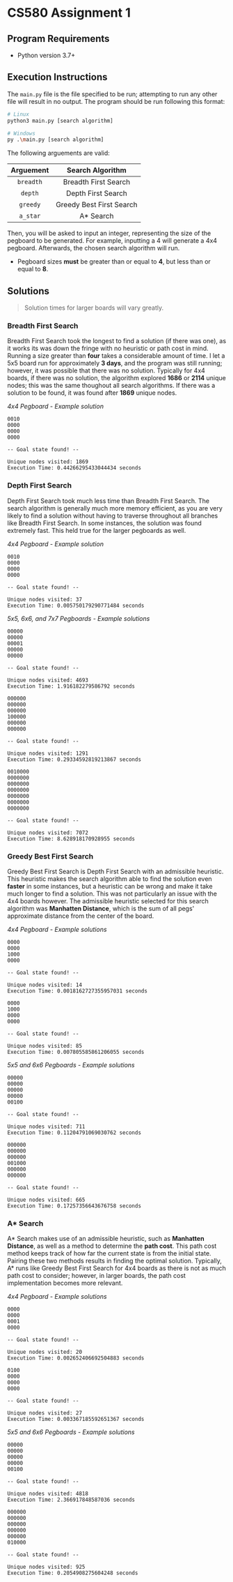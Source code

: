 # CS580 Assignment 1

## Program Requirements

- Python version 3.7+

## Execution Instructions

The `main.py` file is the file specified to be run; attempting to run any other file will result in no output. The program should be run following this format:

```bash
# Linux
python3 main.py [search algorithm]

# Windows
py .\main.py [search algorithm]
```

The following arguements are valid:

| Arguement      | Search Algorithm    
| :------------: | :-----------: 
| `breadth`      | Breadth First Search   
| `depth`        | Depth First Search
| `greedy`       | Greedy Best First Search  
| `a_star`       | A* Search 

Then, you will be asked to input an integer, representing the size of the pegboard to be generated. For example, inputting a 4 will generate a 4x4 pegboard. Afterwards, the chosen search algorithm will run.

- Pegboard sizes **must** be greater than or equal to **4**, but less than or equal to **8**.

## Solutions

> Solution times for larger boards will vary greatly.

### Breadth First Search

Breadth First Search took the longest to find a solution (if there was one), as it works its was down the fringe with no heuristic or path cost in mind. Running a size greater than **four** takes a considerable amount of time. I let a 5x5 board run for approximately **3 days**, and the program was still running; however, it was possible that there was no solution. Typically for 4x4 boards, if there was no solution, the algorithm explored **1686** or **2114** unique nodes; this was the same thoughout all search algorithms. If there was a solution to be found, it was found after **1869** unique nodes.

*4x4 Pegboard - Example solution*

```
0010
0000
0000
0000

-- Goal state found! --
                        
Unique nodes visited: 1869
Execution Time: 0.44266295433044434 seconds
```

### Depth First Search

Depth First Search took much less time than Breadth First Search. The search algorithm is generally much more memory efficient, as you are very likely to find a solution without having to traverse throughout all branches like Breadth First Search. In some instances, the solution was found extremely fast. This held true for the larger pegboards as well.

*4x4 Pegboard - Example solution*

```
0010
0000
0000
0000

-- Goal state found! --
                        
Unique nodes visited: 37
Execution Time: 0.005750179290771484 seconds
```

*5x5, 6x6, and 7x7 Pegboards - Example solutions*

```
00000
00000
00001
00000
00000

-- Goal state found! --
                        
Unique nodes visited: 4693
Execution Time: 1.916182279586792 seconds
```

```
000000
000000
000000
100000
000000
000000

-- Goal state found! --
                        
Unique nodes visited: 1291
Execution Time: 0.29334592819213867 seconds
```

```
0010000
0000000
0000000
0000000
0000000
0000000
0000000

-- Goal state found! --
                        
Unique nodes visited: 7072
Execution Time: 8.628918170928955 seconds
```

### Greedy Best First Search

Greedy Best First Search is Depth First Search with an admissible heuristic. This heuristic makes the search algorithm able to find the solution even **faster** in some instances, but a heuristic can be wrong and make it take much longer to find a solution. This was not particularly an issue with the 4x4 boards however. The admissible heuristic selected for this search algorithm was **Manhatten Distance**, which is the sum of all pegs' approximate distance from the center of the board.

*4x4 Pegboard - Example solutions*

```
0000
0000
1000
0000

-- Goal state found! --

Unique nodes visited: 14
Execution Time: 0.0018162727355957031 seconds
```

```
0000
1000
0000
0000

-- Goal state found! --

Unique nodes visited: 85
Execution Time: 0.007805585861206055 seconds
```

*5x5 and 6x6 Pegboards - Example solutions*

```
00000
00000
00000
00000
00100

-- Goal state found! --

Unique nodes visited: 711
Execution Time: 0.11204791069030762 seconds
```

```
000000
000000
000000
001000
000000
000000

-- Goal state found! --
                        
Unique nodes visited: 665
Execution Time: 0.17257356643676758 seconds
```

### A* Search

A* Search makes use of an admissible heuristic, such as **Manhatten Distance**, as well as a method to determine the **path cost**. This path cost method keeps track of how far the current state is from the initial state. Pairing these two methods results in finding the optimal solution. Typically, A* runs like Greedy Best First Search for 4x4 boards as there is not as much path cost to consider; however, in larger boards, the path cost implementation becomes more relevant.

*4x4 Pegboard - Example solutions*

```
0000
0000
0001
0000

-- Goal state found! --
                        
Unique nodes visited: 20
Execution Time: 0.002652406692504883 seconds
```

```
0100
0000
0000
0000

-- Goal state found! --
                        
Unique nodes visited: 27
Execution Time: 0.003367185592651367 seconds
```

*5x5 and 6x6 Pegboards - Example solutions*

```
00000
00000
00000
00000
00100

-- Goal state found! --
                        
Unique nodes visited: 4818
Execution Time: 2.366917848587036 seconds
```

```
000000
000000
000000
000000
000000
010000

-- Goal state found! --
                        
Unique nodes visited: 925
Execution Time: 0.2054908275604248 seconds
```